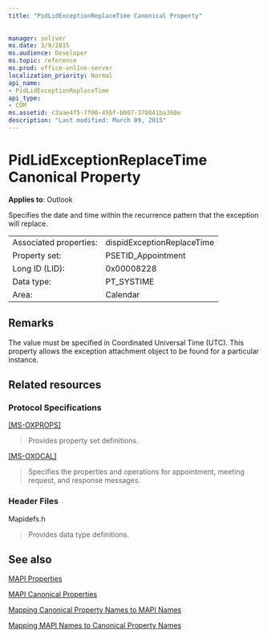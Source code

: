 ```yaml
---
title: "PidLidExceptionReplaceTime Canonical Property"
 
 
manager: soliver
ms.date: 3/9/2015
ms.audience: Developer
ms.topic: reference
ms.prod: office-online-server
localization_priority: Normal
api_name:
- PidLidExceptionReplaceTime
api_type:
- COM
ms.assetid: c3aae4f5-7f00-45bf-b007-370041ba360e
description: "Last modified: March 09, 2015"
---
```


# PidLidExceptionReplaceTime Canonical Property

  
  
**Applies to**: Outlook 
  
Specifies the date and time within the recurrence pattern that the exception will replace.
  
|||
|:-----|:-----|
|Associated properties:  <br/> |dispidExceptionReplaceTime  <br/> |
|Property set:  <br/> |PSETID_Appointment  <br/> |
|Long ID (LID):  <br/> |0x00008228  <br/> |
|Data type:  <br/> |PT_SYSTIME  <br/> |
|Area:  <br/> |Calendar  <br/> |
   
## Remarks

The value must be specified in Coordinated Universal Time (UTC). This property allows the exception attachment object to be found for a particular instance.
  
## Related resources

### Protocol Specifications

[[MS-OXPROPS]](http://msdn.microsoft.com/library/f6ab1613-aefe-447d-a49c-18217230b148%28Office.15%29.aspx)
  
> Provides property set definitions.
    
[[MS-OXOCAL]](http://msdn.microsoft.com/library/09861fde-c8e4-4028-9346-e7c214cfdba1%28Office.15%29.aspx)
  
> Specifies the properties and operations for appointment, meeting request, and response messages.
    
### Header Files

Mapidefs.h
  
> Provides data type definitions.
    
## See also



[MAPI Properties](mapi-properties.md)
  
[MAPI Canonical Properties](mapi-canonical-properties.md)
  
[Mapping Canonical Property Names to MAPI Names](mapping-canonical-property-names-to-mapi-names.md)
  
[Mapping MAPI Names to Canonical Property Names](mapping-mapi-names-to-canonical-property-names.md)

